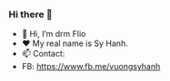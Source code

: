 ### Hi there 👋

- 👋 Hi, I’m drm Flio
- ❤️ My real name is Sy Hanh.
- 📫 Contact:
- FB: https://www.fb.me/vuongsyhanh
<!---
drmFlio/drmFlio is a ✨ special ✨ repository because its `README.md` (this file) appears on your GitHub profile.
You can click the Preview link to take a look at your changes.
--->
